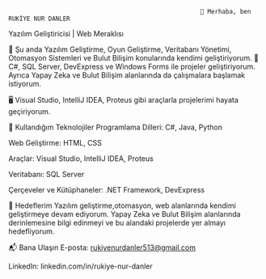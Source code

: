                                                          👋 Merhaba, ben RUKİYE NUR DANLER

Yazılım Geliştiricisi | Web Meraklısı


🌱 Şu anda Yazılım Geliştirme, Oyun Geliştirme, Veritabanı Yönetimi, Otomasyon Sistemleri ve Bulut Bilişim konularında kendimi geliştiriyorum.
🚀 C#, SQL Server, DevExpress ve Windows Forms ile projeler geliştiriyorum. Ayrıca Yapay Zeka ve Bulut Bilişim alanlarında da çalışmalara başlamak istiyorum.

🖥️ Visual Studio, IntelliJ IDEA, Proteus gibi araçlarla projelerimi hayata geçiriyorum.

🌟 Kullandığım Teknolojiler
Programlama Dilleri: C#, Java, Python

Web Geliştirme: HTML, CSS

Araçlar: Visual Studio, IntelliJ IDEA, Proteus

Veritabanı: SQL Server

Çerçeveler ve Kütüphaneler: .NET Framework, DevExpress

🎯 Hedeflerim
Yazılım geliştirme,otomasyon, web alanlarında kendimi geliştirmeye devam ediyorum. Yapay Zeka ve Bulut Bilişim alanlarında derinlemesine bilgi edinmeyi ve bu alandaki projelerde yer almayı hedefliyorum.

📬 Bana Ulaşın
E-posta: rukiyenurdanler513@gmail.com

LinkedIn: linkedin.com/in/rukiye-nur-danler

